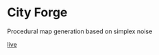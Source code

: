 # City Forge
Procedural map generation based on simplex noise

[live](https://cityforge.netlify.app/)

